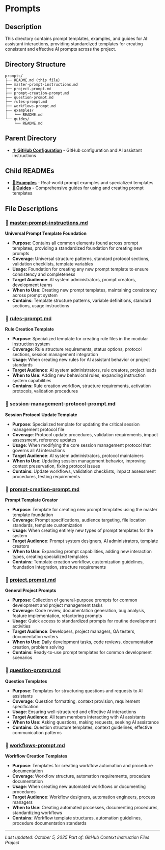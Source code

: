 # Prompts

## Description
This directory contains prompt templates, examples, and guides for AI assistant interactions, providing standardized templates for creating consistent and effective AI prompts across the project.

## Directory Structure
```
prompts/
├── README.md (this file)
├── master-prompt-instructions.md
├── project.prompt.md
├── prompt-creation-prompt.md
├── question-prompt.md
├── rules-prompt.md
├── workflows-prompt.md
├── examples/
│   └── README.md
└── guides/
    └── README.md
```

## Parent Directory
- **[↑ GitHub Configuration](.github/README.md)** - GitHub configuration and AI assistant instructions

## Child READMEs
- **[📁 Examples](.github/prompts/examples/README.md)** - Real-world prompt examples and specialized templates
- **[📁 Guides](.github/prompts/guides/README.md)** - Comprehensive guides for using and creating prompt templates

## File Descriptions

### 📄 **[master-prompt-instructions.md](.github/prompts/master-prompt-instructions.md)**
**Universal Prompt Template Foundation**
- **Purpose**: Contains all common elements found across prompt templates, providing a standardized foundation for creating new prompts
- **Coverage**: Universal structure patterns, standard protocol sections, validation checklists, template variables
- **Usage**: Foundation for creating any new prompt template to ensure consistency and completeness
- **Target Audience**: AI system administrators, prompt creators, development teams
- **When to Use**: Creating new prompt templates, maintaining consistency across prompt system
- **Contains**: Template structure patterns, variable definitions, standard sections, usage instructions

### 📄 **[rules-prompt.md](.github/prompts/rules-prompt.md)**
**Rule Creation Template**
- **Purpose**: Specialized template for creating rule files in the modular instruction system
- **Coverage**: Rule structure requirements, status options, protocol sections, session management integration
- **Usage**: When creating new rules for AI assistant behavior or project standards
- **Target Audience**: AI system administrators, rule creators, project leads
- **When to Use**: Adding new behavioral rules, expanding instruction system capabilities
- **Contains**: Rule creation workflow, structure requirements, activation protocols, validation procedures

### 📄 **[session-management-protocol-prompt.md](.github/prompts/session-management-protocol-prompt.md)**
**Session Protocol Update Template**
- **Purpose**: Specialized template for updating the critical session management protocol file
- **Coverage**: Protocol update procedures, validation requirements, impact assessment, reference updates
- **Usage**: When modifying the core session management protocol that governs all AI interactions
- **Target Audience**: AI system administrators, protocol maintainers
- **When to Use**: Updating session management behavior, improving context preservation, fixing protocol issues
- **Contains**: Update workflows, validation checklists, impact assessment procedures, testing requirements

### 📄 **[prompt-creation-prompt.md](.github/prompts/prompt-creation-prompt.md)**
**Prompt Template Creator**
- **Purpose**: Template for creating new prompt templates using the master template foundation
- **Coverage**: Prompt specifications, audience targeting, file location standards, template customization
- **Usage**: When creating entirely new types of prompt templates for the system
- **Target Audience**: Prompt system designers, AI administrators, template creators
- **When to Use**: Expanding prompt capabilities, adding new interaction types, creating specialized templates
- **Contains**: Template creation workflow, customization guidelines, foundation integration, structure requirements

### 📄 **[project.prompt.md](.github/prompts/project.prompt.md)**
**General Project Prompts**
- **Purpose**: Collection of general-purpose prompts for common development and project management tasks
- **Coverage**: Code review, documentation generation, bug analysis, feature implementation, refactoring prompts
- **Usage**: Quick access to standardized prompts for routine development activities
- **Target Audience**: Developers, project managers, QA testers, documentation writers
- **When to Use**: Daily development tasks, code reviews, documentation creation, problem solving
- **Contains**: Ready-to-use prompt templates for common development scenarios

### 📄 **[question-prompt.md](.github/prompts/question-prompt.md)**
**Question Templates**
- **Purpose**: Templates for structuring questions and requests to AI assistants
- **Coverage**: Question formatting, context provision, requirement specification
- **Usage**: Ensuring well-structured and effective AI interactions
- **Target Audience**: All team members interacting with AI assistants
- **When to Use**: Asking questions, making requests, seeking AI assistance
- **Contains**: Question structure templates, context guidelines, effective communication patterns

### 📄 **[workflows-prompt.md](.github/prompts/workflows-prompt.md)**
**Workflow Creation Templates**
- **Purpose**: Templates for creating workflow automation and procedure documentation
- **Coverage**: Workflow structure, automation requirements, procedure documentation
- **Usage**: When creating new automated workflows or documenting procedures
- **Target Audience**: Workflow designers, automation engineers, process managers
- **When to Use**: Creating automated processes, documenting procedures, standardizing workflows
- **Contains**: Workflow template structures, automation guidelines, procedure documentation standards

---

*Last updated: October 5, 2025*
*Part of: GitHub Context Instruction Files Project*
